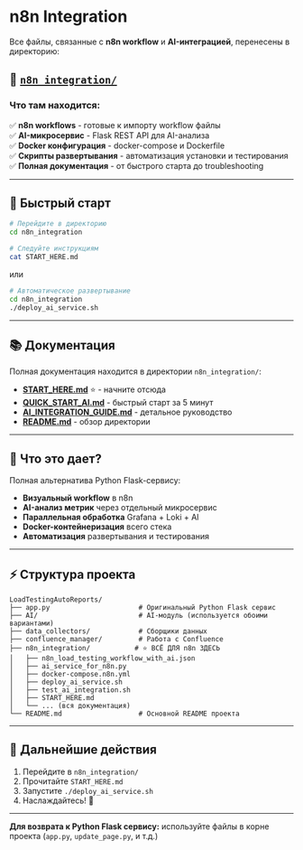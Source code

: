 # n8n Integration

Все файлы, связанные с **n8n workflow** и **AI-интеграцией**, перенесены в директорию:

## 📂 [`n8n_integration/`](n8n_integration/)

### Что там находится:

✅ **n8n workflows** - готовые к импорту workflow файлы  
✅ **AI-микросервис** - Flask REST API для AI-анализа  
✅ **Docker конфигурация** - docker-compose и Dockerfile  
✅ **Скрипты развертывания** - автоматизация установки и тестирования  
✅ **Полная документация** - от быстрого старта до troubleshooting  

---

## 🚀 Быстрый старт

```bash
# Перейдите в директорию
cd n8n_integration

# Следуйте инструкциям
cat START_HERE.md
```

или

```bash
# Автоматическое развертывание
cd n8n_integration
./deploy_ai_service.sh
```

---

## 📚 Документация

Полная документация находится в директории `n8n_integration/`:

- **[START_HERE.md](n8n_integration/START_HERE.md)** ⭐ - начните отсюда
- **[QUICK_START_AI.md](n8n_integration/QUICK_START_AI.md)** - быстрый старт за 5 минут
- **[AI_INTEGRATION_GUIDE.md](n8n_integration/AI_INTEGRATION_GUIDE.md)** - детальное руководство
- **[README.md](n8n_integration/README.md)** - обзор директории

---

## 🎯 Что это дает?

Полная альтернатива Python Flask-сервису:

- **Визуальный workflow** в n8n
- **AI-анализ метрик** через отдельный микросервис
- **Параллельная обработка** Grafana + Loki + AI
- **Docker-контейнеризация** всего стека
- **Автоматизация** развертывания и тестирования

---

## ⚡ Структура проекта

```
LoadTestingAutoReports/
├── app.py                      # Оригинальный Python Flask сервис
├── AI/                         # AI-модуль (используется обоими вариантами)
├── data_collectors/            # Сборщики данных
├── confluence_manager/         # Работа с Confluence
├── n8n_integration/           # ⭐ ВСЁ ДЛЯ n8n ЗДЕСЬ
│   ├── n8n_load_testing_workflow_with_ai.json
│   ├── ai_service_for_n8n.py
│   ├── docker-compose.n8n.yml
│   ├── deploy_ai_service.sh
│   ├── test_ai_integration.sh
│   ├── START_HERE.md
│   └── ... (вся документация)
└── README.md                   # Основной README проекта
```

---

## 📖 Дальнейшие действия

1. Перейдите в `n8n_integration/`
2. Прочитайте `START_HERE.md`
3. Запустите `./deploy_ai_service.sh`
4. Наслаждайтесь! 🎉

---

**Для возврата к Python Flask сервису:** используйте файлы в корне проекта (`app.py`, `update_page.py`, и т.д.)

